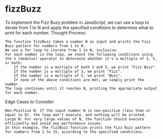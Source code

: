 # fizzBuzz
To implement the Fizz Buzz problem in JavaScript, we can use a loop to iterate from 1 to N and apply the specified conditions to determine what to print for each number.
Thought Process:

    The function fizzBuzz takes a number N as input and prints the Fizz Buzz pattern for numbers from 1 to N.
    We use a for loop to iterate from 1 to N, inclusive.
    For each number in the loop, we check the following conditions using the % (modulus) operator to determine whether it's a multiple of 3, 5, or both:
        If the number is a multiple of both 3 and 5, we print "Fizz Buzz".
        If the number is a multiple of 3, we print "Fizz".
        If the number is a multiple of 5, we print "Buzz".
        If none of the above conditions are met, we simply print the number.
    The loop continues until it reaches N, printing the appropriate output for each number.

Edge Cases to Consider:

    Non-Positive N: If the input number N is non-positive (less than or equal to 0), the loop won't execute, and nothing will be printed.
    Large N: For very large values of N, the function should execute efficiently and avoid any performance issues.
    In this example, the fizzBuzz function prints the Fizz Buzz pattern for numbers from 1 to 15, according to the specified conditions.

